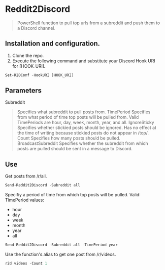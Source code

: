 # Reddit2Discord
> PowerShell function to pull top urls from a subreddit and push them to a Discord channel.

## Installation and configuration.
1. Clone the repo.
2. Execute the following command and substitute your Discord Hook URI for [HOOK_URI].
```PowerShell
Set-R2DConf -HookURI [HOOK_URI]
```

## Parameters
Subreddit
> Specifies what subreddit to pull posts from.
TimePeriod
> Specifies from what period of time top posts will be pulled from. 
> Valid TimePeriods are hour, day, week, month, year, and all.
IgnoreSticky
> Specifies whether stickied posts should be ignored.
> Has no effect at the time of writing because stickied posts do not appear in /top/.
Count
> Specifies how many posts should be pulled.
BroadcastSubreddit
> Specifies whether the subreddit from which posts are pulled should be sent in a message to Discord.

## Use
Get posts from /r/all.
```PowerShell
Send-Reddit2Discord -Subreddit all
```
Specifiy a period of time from which top posts will be pulled.
Valid TimePeriod values:
- hour
- day
- week
- month
- year
- all
```PowerShell
Send-Reddit2Discord -Subreddit all -TimePeriod year
```
Use the function's alias to get one post from /r/videos.
```PowerShell
r2d videos -Count 1
```
